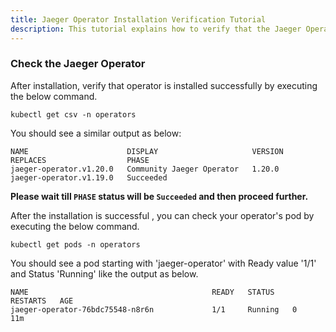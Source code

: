 ```yaml
---
title: Jaeger Operator Installation Verification Tutorial
description: This tutorial explains how to verify that the Jaeger Operator installed properly in the namespace
---
```


### Check the Jaeger Operator

After installation, verify that operator is installed successfully by executing the below command.

```execute
kubectl get csv -n operators
```

You should see a similar output as below:

```output
NAME                      DISPLAY                     VERSION   REPLACES                  PHASE
jaeger-operator.v1.20.0   Community Jaeger Operator   1.20.0    jaeger-operator.v1.19.0   Succeeded
```

**Please wait till `PHASE` status will be `Succeeded` and then proceed further.**

After the installation is successful , you can check your operator's pod by executing the below command.

```execute
kubectl get pods -n operators
```

You should see a pod starting with 'jaeger-operator' with Ready value '1/1' and Status 'Running' like the output as below.

```output
NAME                                         READY   STATUS    RESTARTS   AGE
jaeger-operator-76bdc75548-n8r6n             1/1     Running   0          11m
```

